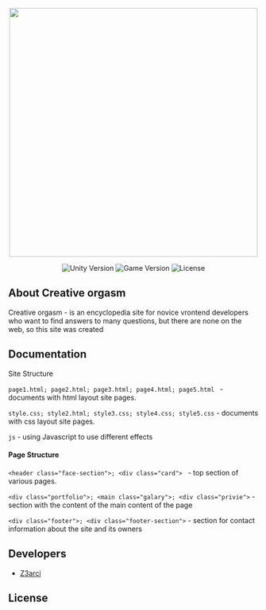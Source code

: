 <p align="center">
      <img src="https://i.ibb.co/sjs3jTx/photo-2023-10-13-17-51-26.jpg" width="500">
</p>

<p align="center">
   <img src="" alt="Unity Version">
   <img src="" alt="Game Version">
   <img src="" alt="License">
</p>

## About Creative orgasm

Creative orgasm -  is an encyclopedia site for novice vrontend developers who want to find answers to many questions, but there are none on the web, so this site was created

## Documentation

Site Structure

`page1.html; page2.html; page3.html; page4.html; page5.html ` - documents with html layout site pages.

`style.css; style2.html; style3.css; style4.css; style5.css` - documents with css layout site pages.

`js` - using Javascript to use different effects

#### Page Structure

`<header class="face-section">; <div class="card"> ` - top section of various pages.

`<div class="portfolio">; <main class="galary">; <div class="privie">` - section with the content of the main content of the page

`<div class="footer">; <div class="footer-section">` - section for contact information about the site and its owners

## Developers

- [Z3arci](https://github.com/Z3arci)

## License
